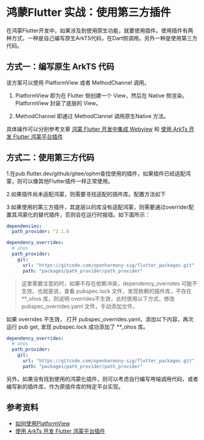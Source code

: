 # 鸿蒙Flutter 实战：使用第三方插件

在鸿蒙Flutter开发中，如果涉及到使用原生功能，就要使用插件。使用插件有两种方式，一种是自己编写原生ArkTS代码，在Dart侧调用。另外一种是使用第三方代码。

## 方式一：编写原生 ArkTS 代码

该方案可以使用 PlatformView 或者 MethodChannel 调用。

1. PlatformView 即为在 Flutter 侧创建一个 View，然后在 Native 侧渲染。PlatformView 封装了底层的 View。

2. MethodChannel 即通过 MethodClannel 调用原生Native 方法。

具体操作可以分别参考文章 [鸿蒙 Flutter 开发中集成 Webview](https://gitee.com/zacks/awesome-harmonyos-flutter/blob/master/%E9%B8%BF%E8%92%99Flutter%E5%AE%9E%E6%88%98%EF%BC%9A03-%E9%B8%BF%E8%92%99Flutter%E5%BC%80%E5%8F%91%E4%B8%AD%E9%9B%86%E6%88%90Webview.md) 和 [使用 ArkTs 开发 Flutter 鸿蒙平台插件](https://gitee.com/zacks/awesome-harmonyos-flutter/blob/master/%E9%B8%BF%E8%92%99Flutter%E5%AE%9E%E6%88%98%EF%BC%9A06-%E4%BD%BF%E7%94%A8ArkTs%E5%BC%80%E5%8F%91Flutter%E9%B8%BF%E8%92%99%E6%8F%92%E4%BB%B6.md)

## 方式二：使用第三方代码

1.在pub.flutter.dev/github/gitee/ophm查找使用的插件，如果插件已经适配鸿蒙，则可以像其他Flutter插件一样正常使用。

2.如果插件尚未适配鸿蒙，则需要寻找适配的插件库。配置方法如下

3.如果使用的第三方插件，其底层以的库没有适配鸿蒙，则需要通过overrider配置其鸿蒙化的替代插件，否则会在运行时报错。如下面所示：

```yaml
dependencies:
  path_provider: ^2.1.0

dependency_overrides:
  # ohos
  path_provider:
    git:
      url: "https://gitcode.com/openharmony-sig/flutter_packages.git"
      path: "packages/path_provider/path_provider"
```

> 这里需要注意的时，如果不存在依赖冲突，dependency_overrides 可能不生效。也就是说，查看 pubspec.lock 文件，发现依赖的插件库，不存在 **_ohos 库，则说明 overrides不生效，此时使用以下方式，修改 pubspec_overrides.yaml 文件，手动添加文件。

如果 overrides 不生效， 打开 pubspec_overrides.yaml，添加以下内容，再次运行 pub get, 发现 pubspec.lock 成功添加了 **_ohos 库。

```yaml
dependency_overrides:
  # ohos
  path_provider:
    git:
      url: "https://gitcode.com/openharmony-sig/flutter_packages.git"
      path: "packages/path_provider/path_provider"
```

另外，如果没有找到使用的鸿蒙化插件，则可以考虑自行编写垮端调用代码，或者编写新的插件库，作为原插件库的特定平台实现。

## 参考资料

- [如何使用PlatformView](https://gitcode.com/openharmony-sig/flutter_samples/blob/master/ohos/docs/04_development/%E5%A6%82%E4%BD%95%E4%BD%BF%E7%94%A8PlatformView.md)
- [使用 ArkTs 开发 Flutter 鸿蒙平台插件](https://gitee.com/zacks/awesome-harmonyos-flutter/blob/master/%E9%B8%BF%E8%92%99Flutter%E5%AE%9E%E6%88%98%EF%BC%9A06-%E4%BD%BF%E7%94%A8ArkTs%E5%BC%80%E5%8F%91Flutter%E9%B8%BF%E8%92%99%E6%8F%92%E4%BB%B6.md)